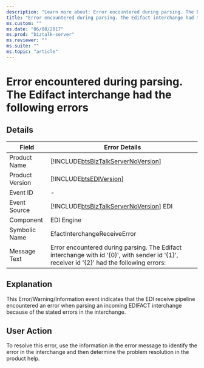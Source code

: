 ```yaml
---
description: "Learn more about: Error encountered during parsing. The Edifact interchange had the following errors"
title: "Error encountered during parsing. The Edifact interchange had the following errors"
ms.custom: ""
ms.date: "06/08/2017"
ms.prod: "biztalk-server"
ms.reviewer: ""
ms.suite: ""
ms.topic: "article"
---
```

# Error encountered during parsing. The Edifact interchange had the following errors
## Details  
  
|     Field       |                                              Error Details                                                                                 |
|-----------------|--------------------------------------------------------------------------------------------------------------------------------------------|
|  Product Name   |                             [!INCLUDE[btsBizTalkServerNoVersion](../includes/btsbiztalkservernoversion-md.md)]                             |
| Product Version |                                         [!INCLUDE[btsEDIVersion](../includes/btsediversion-md.md)]                                         |
|    Event ID     |                                                                     -                                                                      |
|  Event Source   |                           [!INCLUDE[btsBizTalkServerNoVersion](../includes/btsbiztalkservernoversion-md.md)] EDI                           |
|    Component    |                                                                 EDI Engine                                                                 |
|  Symbolic Name  |                                                        EfactInterchangeReceiveError                                                        |
|  Message Text   | Error encountered during parsing. The Edifact interchange with id '{0}', with sender id '{1}', receiver id '{2}' had the following errors: |
  
## Explanation  
 This Error/Warning/Information event indicates that the EDI receive pipeline encountered an error when parsing an incoming EDIFACT interchange because of the stated errors in the interchange.  
  
## User Action  
 To resolve this error, use the information in the error message to identify the error in the interchange and then determine the problem resolution in the product help.
